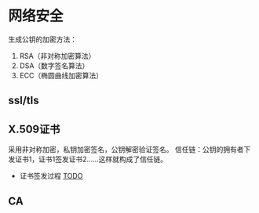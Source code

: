 # 网络安全

生成公钥的加密方法：

1. RSA（非对称加密算法）
2. DSA（数字签名算法）
3. ECC（椭圆曲线加密算法）

## ssl/tls

## X.509证书

采用非对称加密，私钥加密签名，公钥解密验证签名。
信任链：公钥的拥有者下发证书1，证书1签发证书2……这样就构成了信任链。

- 证书签发过程
    [TODO](todo)

## CA
